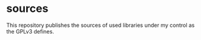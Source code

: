 # sources
This repository publishes the sources of used libraries under my control as the GPLv3 defines.
